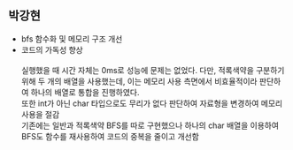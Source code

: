 ## 박강현
- bfs 함수화 및 메모리 구조 개선
- 코드의 가독성 향상<br><br>
실행했을 때 시간 자체는 0ms로 성능에 문제는 없었다. 다만, 적록색약을 구분하기 위해 두 개의 배열을 사용했는데,
이는 메모리 사용 측면에서 비효율적이라 판단하여 하나의 배열로 통합을 진행하였다.<br>
또한 int가 아닌 char 타입으로도 무리가 없다 판단하여 자료형을 변경하여 메모리 사용을 절감<br>
기존에는 일반과 적록색약 BFS를 따로 구현했으나 하나의 char 배열을 이용하여 BFS도 함수를 재사용하여 코드의 중복을 줄이고 개선함
